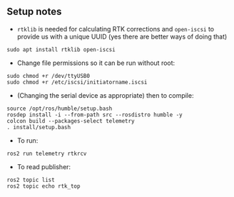 ## Setup notes

 - `rtklib` is needed for calculating RTK corrections and `open-iscsi` to provide us with a unique UUID (yes there are better ways of doing that)

`sudo apt install rtklib open-iscsi`

 - Change file permissions so it can be run without root:

```
sudo chmod +r /dev/ttyUSB0
sudo chmod +r /etc/iscsi/initiatorname.iscsi
```

 - (Changing the serial device as appropriate) then to compile:

```
source /opt/ros/humble/setup.bash
rosdep install -i --from-path src --rosdistro humble -y
colcon build --packages-select telemetry
. install/setup.bash
```

 - To run:

`ros2 run telemetry rtkrcv`

 - To read publisher:

```
ros2 topic list
ros2 topic echo rtk_top
```